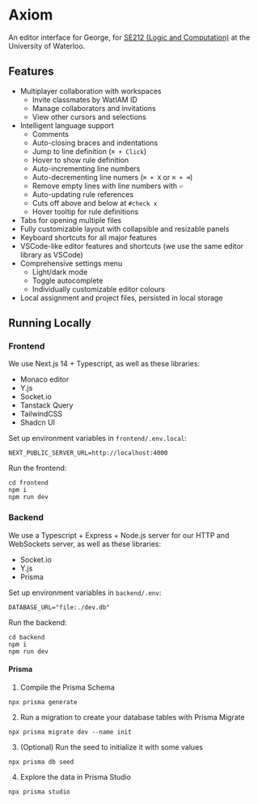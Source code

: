 # Axiom

An editor interface for George, for [SE212 (Logic and Computation)](https://student.cs.uwaterloo.ca/~se212/notes.html) at the University of Waterloo.

## Features

- Multiplayer collaboration with workspaces
  - Invite classmates by WatIAM ID
  - Manage collaborators and invitations
  - View other cursors and selections
- Intelligent language support
  - Comments
  - Auto-closing braces and indentations
  - Jump to line definition (`⌘ + Click`)
  - Hover to show rule definition
  - Auto-incrementing line numbers
  - Auto-decrementing line numers (`⌘ + X` or `⌘ + ⌫`)
  - Remove empty lines with line numbers with `⏎`
  - Auto-updating rule references
  - Cuts off above and below at `#check x`
  - Hover tooltip for rule definitions
- Tabs for opening multiple files
- Fully customizable layout with collapsible and resizable panels
- Keyboard shortcuts for all major features
- VSCode-like editor features and shortcuts (we use the same editor library as VSCode)
- Comprehensive settings menu
  - Light/dark mode
  - Toggle autocomplete
  - Individually customizable editor colours
- Local assignment and project files, persisted in local storage

## Running Locally

### Frontend

We use Next.js 14 + Typescript, as well as these libraries:

- Monaco editor
- Y.js
- Socket.io
- Tanstack Query
- TailwindCSS
- Shadcn UI

Set up environment variables in `frontend/.env.local`:

```
NEXT_PUBLIC_SERVER_URL=http://localhost:4000
```

Run the frontend:

```
cd frontend
npm i
npm run dev
```

### Backend

We use a Typescript + Express + Node.js server for our HTTP and WebSockets server, as well as these libraries:

- Socket.io
- Y.js
- Prisma

Set up environment variables in `backend/.env`:

```
DATABASE_URL="file:./dev.db"
```

Run the backend:

```
cd backend
npm i
npm run dev
```

#### Prisma

1. Compile the Prisma Schema

```
npx prisma generate
```

2. Run a migration to create your database tables with Prisma Migrate

```
npx prisma migrate dev --name init
```

3. (Optional) Run the seed to initialize it with some values

```
npx prisma db seed
```

4. Explore the data in Prisma Studio

```
npx prisma studio
```
